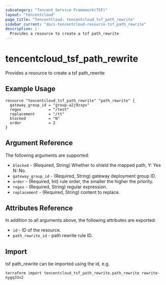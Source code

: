 ```yaml
---
subcategory: "Tencent Service Framework(TSF)"
layout: "tencentcloud"
page_title: "TencentCloud: tencentcloud_tsf_path_rewrite"
sidebar_current: "docs-tencentcloud-resource-tsf_path_rewrite"
description: |-
  Provides a resource to create a tsf path_rewrite
---
```


# tencentcloud_tsf_path_rewrite

Provides a resource to create a tsf path_rewrite

## Example Usage

```hcl
resource "tencentcloud_tsf_path_rewrite" "path_rewrite" {
  gateway_group_id = "group-a2j9zxpv"
  regex            = "/test"
  replacement      = "/tt"
  blocked          = "N"
  order            = 2
}
```

## Argument Reference

The following arguments are supported:

* `blocked` - (Required, String) Whether to shield the mapped path, Y: Yes N: No.
* `gateway_group_id` - (Required, String) gateway deployment group ID.
* `order` - (Required, Int) rule order, the smaller the higher the priority.
* `regex` - (Required, String) regular expression.
* `replacement` - (Required, String) content to replace.

## Attributes Reference

In addition to all arguments above, the following attributes are exported:

* `id` - ID of the resource.
* `path_rewrite_id` - path rewrite rule ID.


## Import

tsf path_rewrite can be imported using the id, e.g.

```
terraform import tencentcloud_tsf_path_rewrite.path_rewrite rewrite-nygq33v2
```

